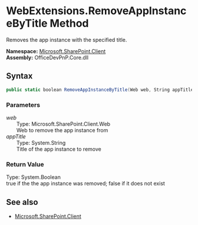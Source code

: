 # WebExtensions.RemoveAppInstanceByTitle Method  
Removes the app instance with the specified title.  

**Namespace:** [Microsoft.SharePoint.Client](Microsoft.SharePoint.Client.md)  
**Assembly:** OfficeDevPnP.Core.dll  
## Syntax
```C#
public static boolean RemoveAppInstanceByTitle(Web web, String appTitle)
```
### Parameters
*web*  
&emsp;&emsp;Type: Microsoft.SharePoint.Client.Web  
&emsp;&emsp;Web to remove the app instance from  
*appTitle*  
&emsp;&emsp;Type: System.String  
&emsp;&emsp;Title of the app instance to remove  
### Return Value
Type: System.Boolean  
true if the the app instance was removed; false if it does not exist

## See also
- [Microsoft.SharePoint.Client](Microsoft.SharePoint.Client.md)
